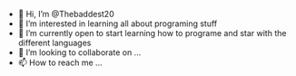 - 👋 Hi, I’m @Thebaddest20
- 👀 I’m interested in learning all about programing stuff
- 🌱 I’m currently open to start learning how to programe and star with the different languages 
- 💞️ I’m looking to collaborate on ...
- 📫 How to reach me ...

<!---
Thebaddest20/Thebaddest20 is a ✨ special ✨ repository because its `README.md` (this file) appears on your GitHub profile.
You can click the Preview link to take a look at your changes.
--->
